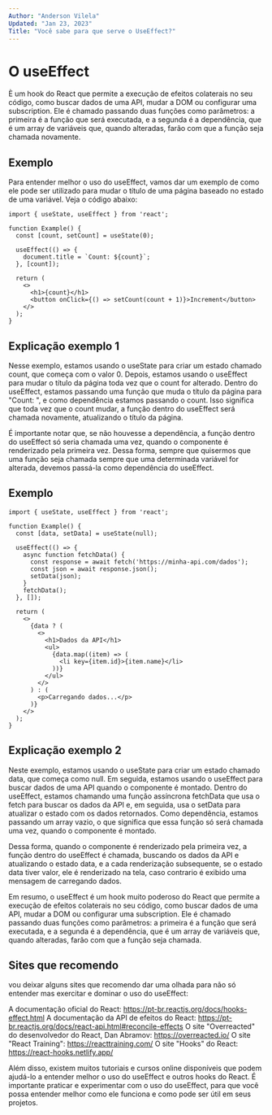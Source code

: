```yaml
---
Author: "Anderson Vilela"
Updated: "Jan 23, 2023"
Title: "Você sabe para que serve o UseEffect?"
---
```




# O useEffect
È um hook do React que permite a execução de efeitos colaterais no seu código, como buscar dados de uma API, mudar a DOM ou configurar uma subscription. Ele é chamado passando duas funções como parâmetros: a primeira é a função que será executada, e a segunda é a dependência, que é um array de variáveis que, quando alteradas, farão com que a função seja chamada novamente.


## Exemplo
Para entender melhor o uso do useEffect, vamos dar um exemplo de como ele pode ser utilizado para mudar o título de uma página baseado no estado de uma variável. Veja o código abaixo:

```js{6-8} 
import { useState, useEffect } from 'react';

function Example() {
  const [count, setCount] = useState(0);

  useEffect(() => {
    document.title = `Count: ${count}`;
  }, [count]);

  return (
    <>
      <h1>{count}</h1>
      <button onClick={() => setCount(count + 1)}>Increment</button>
    </>
  );
}
```
## Explicação exemplo 1
Nesse exemplo, estamos usando o useState para criar um estado chamado count, que começa com o valor 0. Depois, estamos usando o useEffect para mudar o título da página toda vez que o count for alterado. Dentro do useEffect, estamos passando uma função que muda o título da página para "Count: <valor de count>", e como dependência estamos passando o count. Isso significa que toda vez que o count mudar, a função dentro do useEffect será chamada novamente, atualizando o título da página.

É importante notar que, se não houvesse a dependência, a função dentro do useEffect só seria chamada uma vez, quando o componente é renderizado pela primeira vez. Dessa forma, sempre que quisermos que uma função seja chamada sempre que uma determinada variável for alterada, devemos passá-la como dependência do useEffect.


## Exemplo 

```js{6-13}
import { useState, useEffect } from 'react';

function Example() {
  const [data, setData] = useState(null);

  useEffect(() => {
    async function fetchData() {
      const response = await fetch('https://minha-api.com/dados');
      const json = await response.json();
      setData(json);
    }
    fetchData();
  }, []);

  return (
    <>
      {data ? (
        <>
          <h1>Dados da API</h1>
          <ul>
            {data.map((item) => (
              <li key={item.id}>{item.name}</li>
            ))}
          </ul>
        </>
      ) : (
        <p>Carregando dados...</p>
      )}
    </>
  );
}

```

## Explicação exemplo 2 

Neste exemplo, estamos usando o useState para criar um estado chamado data, que começa como null. Em seguida, estamos usando o useEffect para buscar dados de uma API quando o componente é montado. Dentro do useEffect, estamos chamando uma função assíncrona fetchData que usa o fetch para buscar os dados da API e, em seguida, usa o setData para atualizar o estado com os dados retornados. Como dependência, estamos passando um array vazio, o que significa que essa função só será chamada uma vez, quando o componente é montado.

Dessa forma, quando o componente é renderizado pela primeira vez, a função dentro do useEffect é chamada, buscando os dados da API e atualizando o estado data, e a cada renderização subsequente, se o estado data tiver valor, ele é renderizado na tela, caso contrario é exibido uma mensagem de carregando dados.


Em resumo, o useEffect é um hook muito poderoso do React que permite a execução de efeitos colaterais no seu código, como buscar dados de uma API, mudar a DOM ou configurar uma subscription. Ele é chamado passando duas funções como parâmetros: a primeira é a função que será executada, e a segunda é a dependência, que é um array de variáveis que, quando alteradas, farão com que a função seja chamada.


## Sites que recomendo
vou deixar alguns sites que recomendo dar uma olhada para não só entender mas exercitar e dominar o uso do useEffect: 

A documentação oficial do React: https://pt-br.reactjs.org/docs/hooks-effect.html
A documentação da API de efeitos do React: https://pt-br.reactjs.org/docs/react-api.html#reconcile-effects
O site "Overreacted" do desenvolvedor do React, Dan Abramov: https://overreacted.io/
O site "React Training": https://reacttraining.com/
O site "Hooks" do React: https://react-hooks.netlify.app/

Além disso, existem muitos tutoriais e cursos online disponíveis que podem ajudá-lo a entender melhor o uso do useEffect e outros hooks do React. É importante praticar e experimentar com o uso do useEffect, para que você possa entender melhor como ele funciona e como pode ser útil em seus projetos.
